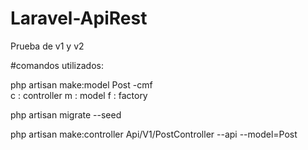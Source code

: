 # Laravel-ApiRest
Prueba de v1 y v2 

#comandos utilizados:

php artisan make:model Post -cmf   
c : controller
m : model
f : factory

php artisan migrate --seed

php artisan make:controller Api/V1/PostController --api --model=Post
